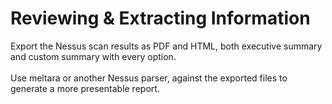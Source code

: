 # Reviewing & Extracting Information

Export the Nessus scan results as PDF and HTML, both executive summary and custom summary with every option.\
\
Use meltara or another Nessus parser, against the exported files to generate a more presentable report.
